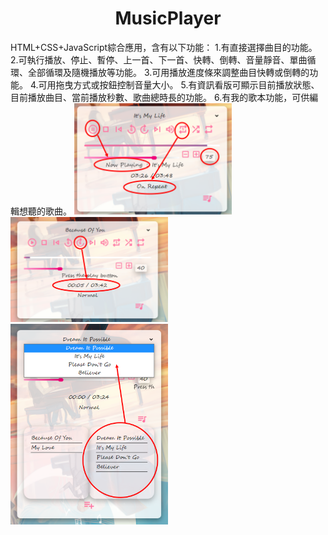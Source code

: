 <h1 align="center">MusicPlayer</h1>  
HTML+CSS+JavaScript綜合應用，含有以下功能：  
1.有直接選擇曲目的功能。    
2.可執行播放、停止、暫停、上一首、下一首、快轉、倒轉、音量靜音、單曲循環、全部循環及隨機播放等功能。     
3.可用播放進度條來調整曲目快轉或倒轉的功能。  
4.可用拖曳方式或按鈕控制音量大小。  
5.有資訊看版可顯示目前播放狀態、目前播放曲目、當前播放秒數、歌曲總時長的功能。     
6.有我的歌本功能，可供編輯想聽的歌曲。    
  
<img src="./material/demo1.png" width="50%" />  
<img src="./material/demo2.png" width="50%" />  
<img src="./material/demo3.png" width="50%" />  
